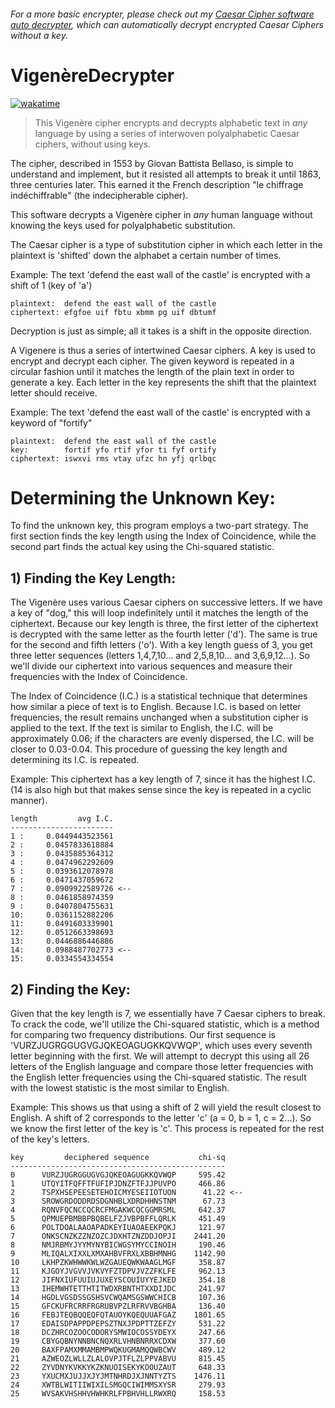 ###### For a more basic encrypter, please check out my [Caesar Cipher software auto decrypter](https://github.com/Verisimilitude11/Caesar-Cipher-Decrypter), which can automatically decrypt encrypted Caesar Ciphers without a key.

# VigenèreDecrypter

[![wakatime](https://wakatime.com/badge/github/Verisimilitude11/Vigenere-Cipher.svg)](https://wakatime.com/badge/github/Verisimilitude11/Vigenere-Cipher)

> This Vigenère cipher encrypts and decrypts alphabetic text in _*any*_ language by using a series of interwoven polyalphabetic Caesar ciphers, without using keys.

The cipher, described in 1553 by Giovan Battista Bellaso, is simple to understand and implement, but it resisted all attempts to break it until 1863, three centuries later. This earned it the French description "le chiffrage indéchiffrable" (the indecipherable cipher).

This software decrypts a Vigenère cipher in *any* human language without knowing the keys used for polyalphabetic substitution.

The Caesar cipher is a type of substitution cipher in which each letter in the plaintext is 'shifted' down the alphabet a certain number of times.

Example: The text 'defend the east wall of the castle' is encrypted with a shift of 1 (key of 'a')
```
plaintext:  defend the east wall of the castle
ciphertext: efgfoe uif fbtu xbmm pg uif dbtumf
```
Decryption is just as simple; all it takes is a shift in the opposite direction.

A Vigenere is thus a series of intertwined Caesar ciphers. A key is used to encrypt and decrypt each cipher. The given keyword is repeated in a circular fashion until it matches the length of the plain text in order to generate a key. Each letter in the key represents the shift that the plaintext letter should receive.

Example: The text 'defend the east wall of the castle' is encrypted with a keyword of "fortify"
```
plaintext:  defend the east wall of the castle
key:        fortif yfo rtif yfor ti fyf ortify 
ciphertext: iswxvi rms vtay ufzc hn yfj qrlbqc
```

# Determining the Unknown Key:
To find the unknown key, this program employs a two-part strategy. The first section finds the key length using the Index of Coincidence, while the second part finds the actual key using the Chi-squared statistic.

## 1) Finding the Key Length:
The Vigenère uses various Caesar ciphers on successive letters. If we have a key of "dog," this will loop indefinitely until it matches the length of the ciphertext. Because our key length is three, the first letter of the ciphertext is decrypted with the same letter as the fourth letter ('d'). The same is true for the second and fifth letters ('o'). With a key length guess of 3, you get three letter sequences (letters 1,4,7,10... and 2,5,8,10... and 3,6,9,12...). So we'll divide our ciphertext into various sequences and measure their frequencies with the Index of Coincidence.

The Index of Coincidence (I.C.) is a statistical technique that determines how similar a piece of text is to English. Because I.C. is based on letter frequencies, the result remains unchanged when a substitution cipher is applied to the text. If the text is similar to English, the I.C. will be approximately 0.06; if the characters are evenly dispersed, the I.C. will be closer to 0.03-0.04. This procedure of guessing the key length and determining its I.C. is repeated.

Example: This ciphertext has a key length of 7, since it has the highest I.C. (14 is also high but that makes sense since the key is repeated in a cyclic manner).

```
length         avg I.C.
-----------------------
1 :     0.0449443523561
2 :     0.0457833618884
3 :     0.0435885364312
4 :     0.0474962292609
5 :     0.0393612078978
6 :     0.0471437059672
7 :     0.0909922589726 <--
8 :     0.0461858974359
9 :     0.0407804755631
10:     0.0361152882206
11:     0.0491603339901
12:     0.0512663398693
13:     0.0446886446886
14:     0.0988487702773 <--
15:     0.0334554334554
```

## 2) Finding the Key:
Given that the key length is 7, we essentially have 7 Caesar ciphers to break. To crack the code, we'll utilize the Chi-squared statistic, which is a method for comparing two frequency distributions. Our first sequence is 'VURZJUGRGGUGVGJQKEOAGUGKKQVWQP', which uses every seventh letter beginning with the first. We will attempt to decrypt this using all 26 letters of the English language and compare those letter frequencies with the English letter frequencies using the Chi-squared statistic. The result with the lowest statistic is the most similar to English.

Example: This shows us that using a shift of 2 will yield the result closest to English.  A shift of 2 corresponds to the letter 'c' (a = 0, b = 1, c = 2...).  So we know the first letter of the key is 'c'.  This process is repeated for the rest of the key's letters.
```
key         deciphered sequence           chi-sq
------------------------------------------------
0      VURZJUGRGGUGVGJQKEOAGUGKKQVWQP     595.42
1      UTQYITFQFFTFUFIPJDNZFTFJJPUVPO     466.86
2      TSPXHSEPEESETEHOICMYESEIIOTUON      41.22 <--
3      SROWGRDODDRDSDGNHBLXDRDHHNSTNM      67.73
4      RQNVFQCNCCQCRCFMGAKWCQCGGMRSML     642.37
5      QPMUEPBMBBPBQBELFZJVBPBFFLQRLK     451.49
6      POLTDOALAAOAPADKEYIUAOAEEKPQKJ     121.97
7      ONKSCNZKZZNZOZCJDXHTZNZDDJOPJI    2441.20
8      NMJRBMYJYYMYNYBICWGSYMYCCINOIH     190.46
9      MLIQALXIXXLXMXAHBVFRXLXBBHMNHG    1142.90
10     LKHPZKWHWWKWLWZGAUEQWKWAAGLMGF     358.87
11     KJGOYJVGVVJVKVYFZTDPVJVZZFKLFE     962.13
12     JIFNXIUFUUIUJUXEYSCOUIUYYEJKED     354.18
13     IHEMWHTETTHTITWDXRBNTHTXXDIJDC     241.97
14     HGDLVGSDSSGSHSVCWQAMSGSWWCHICB     107.36
15     GFCKUFRCRRFRGRUBVPZLRFRVVBGHBA     136.40
16     FEBJTEQBQQEQFQTAUOYKQEQUUAFGAZ    1801.65
17     EDAISDPAPPDPEPSZTNXJPDPTTZEFZY     531.22
18     DCZHRCOZOOCODORYSMWIOCOSSYDEYX     247.66
19     CBYGQBNYNNBNCNQXRLVHNBNRRXCDXW     377.60
20     BAXFPAMXMMAMBMPWQKUGMAMQQWBCWV     489.12
21     AZWEOZLWLLZLALOVPJTFLZLPPVABVU     815.45
22     ZYVDNYKVKKYKZKNUOISEKYKOOUZAUT     648.33
23     YXUCMXJUJJXJYJMTNHRDJXJNNTYZTS    1476.11
24     XWTBLWITIIWIXILSMGQCIWIMMSXYSR     279.93
25     WVSAKVHSHHVHWHKRLFPBHVHLLRWXRQ     158.53
```
